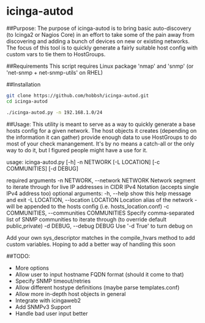 # icinga-autod

##Purpose:
The purpose of icinga-autod is to bring basic auto-discovery (to Icinga2 or Nagios Core) in an effort to take some of the pain away from discovering and adding a bunch of devices on new or existing networks. The focus of this tool is to quickly generate a fairly suitable host config with custom vars to tie them to HostGroups. 

##Requirements
This script requires Linux package 'nmap' and 'snmp' (or 'net-snmp + net-snmp-utils' on RHEL)

##Installation
```bash
git clone https://github.com/hobbsh/icinga-autod.git
cd icinga-autod

./icinga-autod.py -n 192.168.1.0/24
```

##Usage:
This utility is meant to serve as a way to quickly generate a base hosts config for a given network. The host objects it creates (depending on the information it can gather) provide enough data to use HostGroups to do most of your check manangement. It's by no means a catch-all or the only way to do it, but I figured people might have a use for it.

usage: icinga-autod.py [-h] -n NETWORK [-L LOCATION] [-c COMMUNITIES]
                       [-d DEBUG]

required arguments
  -n NETWORK, --network NETWORK
                        Network segment to iterate through for live
                        IP addresses in CIDR IPv4 Notation (accepts single IPv4 address too)
optional arguments:
  -h, --help            show this help message and exit
  -L LOCATION, --location LOCATION
                        Location alias of the network - will be appended to
                        the hosts config (i.e. hosts_location.conf)
  -c COMMUNITIES, --communities COMMUNITIES
                        Specify comma-separated list of SNMP communities to
                        iterate through (to override default public,private)
  -d DEBUG, --debug DEBUG
			Use '-d True' to turn debug on

Add your own sys_descriptor matches in the compile_hvars method to add custom variables. Hoping to add a better way of handling this soon

##TODO:
- More options
 - Allow user to input hostname FQDN format (should it come to that)
 - Specify SNMP timeout/retries
- Allow different hostype definitions (maybe parse templates.conf)
- Allow more in-depth host objects in general
- Integrate with icingaweb2
- Add SNMPv3 Support
- Handle bad user input better
